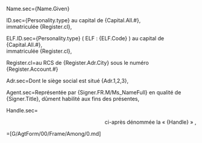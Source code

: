 Name.sec={Name.Given}

ID.sec={Personality.type} au capital de {Capital.All.#},<br> immatriculée {Register.cl},

ELF.ID.sec={Personality.type} ( ELF : {ELF.Code} ) au capital de {Capital.All.#},<br> immatriculée {Register.cl},

Register.cl=au RCS de {Register.Adr.City} sous le numéro {Register.Account.#}

Adr.sec=Dont le siège social est situé {Adr.1,2,3},

Agent.sec=Représentée par {Signer.FR.M/Ms_NameFull} en qualité de {Signer.Title}, dûment habilité aux fins des présentes,

Handle.sec=<div align="right">ci-après dénommée la « {Handle} » ,</div>

=[G/AgtForm/00/Frame/Among/0.md]